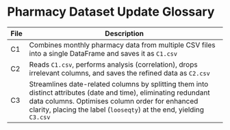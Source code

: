 # Pharmacy Dataset Update Glossary

| File | Description |
| ---- | ----------- |
| C1   | Combines monthly pharmacy data from multiple CSV files into a single DataFrame and saves it as `C1.csv` |
| C2   | Reads `C1.csv`, performs analysis (correlation), drops irrelevant columns, and saves the refined data as `C2.csv` |
| C3   | Streamlines date-related columns by splitting them into distinct attributes (date and time), eliminating redundant data columns. Optimises column order for enhanced clarity, placing the label (`looseqty`) at the end, yielding `C3.csv` |
